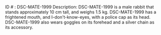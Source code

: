 ID # : DSC-MATE-1999
Description: DSC-MATE-1999 is a male rabbit that stands approximately 10 cm tall, and weighs 1.5 kg. DSC-MATE-1999 has a frightened mouth, and I-don't-know-eyes, with a police cap as its head. DSC-MATE-1999 also wears goggles on its forehead and a silver chain as its accessory.